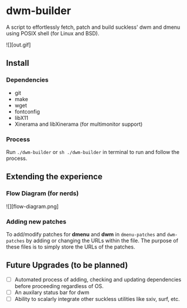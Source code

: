 # dwm-builder
A script to effortlessly fetch, patch and build suckless' dwm and dmenu using POSIX shell (for Linux and BSD).

![][out.gif]

## Install
### Dependencies

- git
- make
- wget
- fontconfig
- libX11
- Xinerama and libXinerama (for multimonitor support)

### Process
Run `./dwm-builder` or `sh ./dwm-builder` in terminal to run and follow the process.

## Extending the experience
### Flow Diagram (for nerds)
![][flow-diagram.png]

### Adding new patches
To add/modify patches for **dmenu** and **dwm** in `dmenu-patches` and `dwm-patches` by adding or changing the URLs within the file. The purpose of these files is to simply store the URLs of the patches.

## Future Upgrades (to be planned)

- [ ] Automated process of adding, checking and updating dependencies before proceeding regardless of OS.
- [ ] An auxilary status bar for dwm
- [ ] Ability to scalarly integrate other suckless utilities like sxiv, surf, etc.
